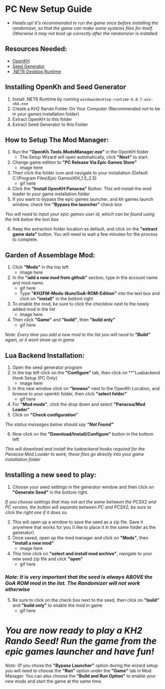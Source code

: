 # PC New Setup Guide

* *Heads up! It's recommended to run the game once before installing the randomizer, so that the game can make some systems files for itself. Otherwise it may not boot up correctly after the randomzier is installed.*

## Resources Needed:
* [OpenKH](https://github.com/OpenKH/OpenKh/releases/download/release-412/openkh-build1892.zip)
* [Seed Generator](https://github.com/tommadness/KH2Randomizer/releases/latest/download/Kingdom.Hearts.II.Final.Mix.Randomizer.zip)
* [.NET6 Desktop Runtime](https://dotnet.microsoft.com/en-us/download/dotnet/thank-you/runtime-desktop-6.0.7-windows-x64-installer)

## Installing OpenKh and Seed Generator
1. Install .NET6 Runtime by running `windowsdesktop-runtime-6.0.7-win-x64.exe`
2. Create a KH2 Rando Folder On Your Computer (Recommended *not* to be in your games installation folder)
3. Extract OpenKH to this folder
4. Extract Seed Generator to this Folder


## How to Setup The Mod Manager:
1. Run the **"OpenKh.Tools.ModsManager.exe"** in the OpenKH folder 
	- The Setup Wizard will open automatically, click **"Next"** to start.
2. Change game edition to **"PC Release Via Epic Games Store"**
	- image here
3. Then click the folder icon and navigate to your installation (Default C:\Program Files\Epic Games\KH_1.5_2.5)
	- gif here
4. Click the **"Install OpenKH Panacea"** Button. This will install the mod loader to your game installation folder
5. If you want to bypass the epic games launcher, and kh games launch window, check the **"Bypass the launcher"** check box

*You will need to input your epic games user id, which can be found using the link below the text box*

6. Keep the extraction folder location as default, and click on the **"extract game data"** button. You will need to wait a few minutes for the process to complete.

## Garden of Assemblage Mod:
1. Click **"Mods"** in the top left
	- image here
2. In the **"add a new mod from github"** section, type in the account name and mod name.
	- gif here
	- Type **"KH2FM-Mods-Num/GoA-ROM-Edition"** into the text box and click on **"install"** in the bottom right
3. To enable the mod, be sure to click the checkbox next to the newly added mod in the list
	- image here
4. Then click **"Game"** and **"build"**, then **"build only"**
	- gif here

*Note: Every time you add a new mod to the list you will need to **"Build"** again, or it wont show up in game*

## Lua Backend Installation:
1. Open the seed generator program
2. In the top left click on the **"Configure"** tab, then click on **"Luabackend Hook Setup (PC Only)
	- image here
3. In this new window click on **"browse"** next to the OpenKh Location, and browse to your openkh folder, then click **"select folder"**
	- gif here
4. For **"Mod mode"**, click the drop down and select **"Panacea/Mod Loader"**
5. Click on **"Check configuration"**

*The status messages below should say **"Not Found"***

6. Now click on the **"Download/Install/Configure"** button in the bottom left

*This will download and install the luabackend hooks required for the Panacea Mod Loader to work, these files go directly into your game installation folder*

## Installing a new seed to play:
1. Choose your seed settings in the generator window and then click on **"Generate Seed"** in the bottom right.

*If you choose settings that may not act the same between the PCSX2 and PC version, the button will separate between PC and PCSX2, be sure to click the right one if it does so.*

2. This will open up a window to save the seed as a zip file. Save it anywhere that works for you (I like to place it in the same folder as the generator)
3. Once saved, open up the mod manager and click on **"Mods"**, then **"install a new mod"**
	- image here
4. This time click on **"select and install mod archive"**, navigate to your new seed zip file and click **"open"**
	- gif here

### *Note: It is very important that the seed is always ABOVE the GoA ROM mod in the list. The Randomizer will not work otherwise*

5. Be sure to click on the check box next to the seed, then click on **"build"** and **"build only"** to enable the mod in game
	- gif here

# *You are now ready to play a KH2 Rando Seed! Run the game from the epic games launcher and have fun!*

*Note:* (If you chose the **"Bypass Launcher"** option during the wizard setup you will need to choose the **"Run"** option under the **"Game"** tab in Mod Manager. You can also choose the **"Build and Run Option"** to enable your new mods and start the game at the same time.
